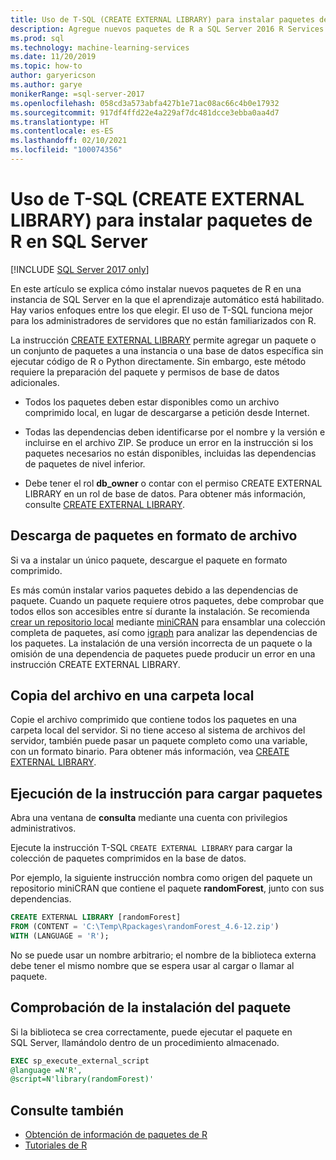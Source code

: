 ```yaml
---
title: Uso de T-SQL (CREATE EXTERNAL LIBRARY) para instalar paquetes de R
description: Agregue nuevos paquetes de R a SQL Server 2016 R Services o SQL Server Machine Learning Services (en base de datos).
ms.prod: sql
ms.technology: machine-learning-services
ms.date: 11/20/2019
ms.topic: how-to
author: garyericson
ms.author: garye
monikerRange: =sql-server-2017
ms.openlocfilehash: 058cd3a573abfa427b1e71ac08ac66c4b0e17932
ms.sourcegitcommit: 917df4ffd22e4a229af7dc481dcce3ebba0aa4d7
ms.translationtype: HT
ms.contentlocale: es-ES
ms.lasthandoff: 02/10/2021
ms.locfileid: "100074356"
---
```

# <a name="use-t-sql-create-external-library-to-install-r-packages-on-sql-server"></a>Uso de T-SQL (CREATE EXTERNAL LIBRARY) para instalar paquetes de R en SQL Server
[!INCLUDE [SQL Server 2017 only](../../includes/applies-to-version/sqlserver2017-only.md)]

En este artículo se explica cómo instalar nuevos paquetes de R en una instancia de SQL Server en la que el aprendizaje automático está habilitado. Hay varios enfoques entre los que elegir. El uso de T-SQL funciona mejor para los administradores de servidores que no están familiarizados con R.

La instrucción [CREATE EXTERNAL LIBRARY](../../t-sql/statements/create-external-library-transact-sql.md) permite agregar un paquete o un conjunto de paquetes a una instancia o una base de datos específica sin ejecutar código de R o Python directamente. Sin embargo, este método requiere la preparación del paquete y permisos de base de datos adicionales.

+ Todos los paquetes deben estar disponibles como un archivo comprimido local, en lugar de descargarse a petición desde Internet.

+ Todas las dependencias deben identificarse por el nombre y la versión e incluirse en el archivo ZIP. Se produce un error en la instrucción si los paquetes necesarios no están disponibles, incluidas las dependencias de paquetes de nivel inferior. 

+ Debe tener el rol **db_owner** o contar con el permiso CREATE EXTERNAL LIBRARY en un rol de base de datos. Para obtener más información, consulte [CREATE EXTERNAL LIBRARY](../../t-sql/statements/create-external-library-transact-sql.md).

## <a name="download-packages-in-archive-format"></a>Descarga de paquetes en formato de archivo

Si va a instalar un único paquete, descargue el paquete en formato comprimido.

Es más común instalar varios paquetes debido a las dependencias de paquete. Cuando un paquete requiere otros paquetes, debe comprobar que todos ellos son accesibles entre sí durante la instalación. Se recomienda [crear un repositorio local](create-a-local-package-repository-using-minicran.md) mediante [miniCRAN](https://andrie.github.io/miniCRAN/) para ensamblar una colección completa de paquetes, así como [igraph](https://igraph.org/r/) para analizar las dependencias de los paquetes. La instalación de una versión incorrecta de un paquete o la omisión de una dependencia de paquetes puede producir un error en una instrucción CREATE EXTERNAL LIBRARY. 

## <a name="copy-the-file-to-a-local-folder"></a>Copia del archivo en una carpeta local

Copie el archivo comprimido que contiene todos los paquetes en una carpeta local del servidor. Si no tiene acceso al sistema de archivos del servidor, también puede pasar un paquete completo como una variable, con un formato binario. Para obtener más información, vea [CREATE EXTERNAL LIBRARY](../../t-sql/statements/create-external-library-transact-sql.md).

## <a name="run-the-statement-to-upload-packages"></a>Ejecución de la instrucción para cargar paquetes

Abra una ventana de **consulta** mediante una cuenta con privilegios administrativos.

Ejecute la instrucción T-SQL `CREATE EXTERNAL LIBRARY` para cargar la colección de paquetes comprimidos en la base de datos.

Por ejemplo, la siguiente instrucción nombra como origen del paquete un repositorio miniCRAN que contiene el paquete **randomForest**, junto con sus dependencias. 

```sql
CREATE EXTERNAL LIBRARY [randomForest]
FROM (CONTENT = 'C:\Temp\Rpackages\randomForest_4.6-12.zip')
WITH (LANGUAGE = 'R');
```

No se puede usar un nombre arbitrario; el nombre de la biblioteca externa debe tener el mismo nombre que se espera usar al cargar o llamar al paquete.

## <a name="verify-package-installation"></a>Comprobación de la instalación del paquete

Si la biblioteca se crea correctamente, puede ejecutar el paquete en SQL Server, llamándolo dentro de un procedimiento almacenado.
    
```sql
EXEC sp_execute_external_script
@language =N'R',
@script=N'library(randomForest)'
```

## <a name="see-also"></a>Consulte también

+ [Obtención de información de paquetes de R](r-package-information.md)
+ [Tutoriales de R](../tutorials/r-tutorials.md)